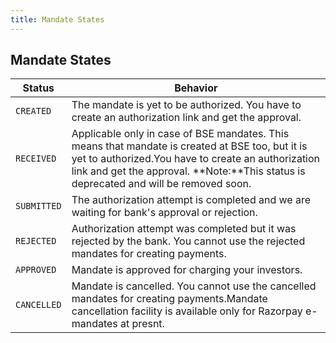 ```yaml
---
title: Mandate States
---
```

## Mandate States
|Status|Behavior|
|---|---|
|`CREATED`|The mandate is yet to be authorized. You have to create an authorization link and get the approval.|
|`RECEIVED`|Applicable only in case of BSE mandates. This means that mandate is created at BSE too, but it is yet to authorized.You have to create an authorization link and get the approval. **Note:**This status is deprecated and will be removed soon.|
|`SUBMITTED`|The authorization attempt is completed and we are waiting for bank's approval or rejection.|
|`REJECTED`|Authorization attempt was completed but it was rejected by the bank. You cannot use the rejected mandates for creating payments.|
|`APPROVED`|Mandate is approved for charging your investors.|
|`CANCELLED`|Mandate is cancelled. You cannot use the cancelled mandates for creating payments.Mandate cancellation facility is available only for Razorpay e-mandates at presnt.|